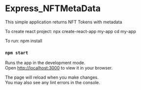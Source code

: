 # Express_NFTMetaData
This simple application returns NFT Tokens with metadata

To create react project:
npx create-react-app my-app
cd my-app


To run:
npm install
### `npm start`
Runs the app in the development mode.\
Open [http://localhost:3000](http://localhost:3000) to view it in your browser.

The page will reload when you make changes.\
You may also see any lint errors in the console.



